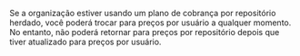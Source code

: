 Se a organização estiver usando um plano de cobrança por repositório herdado, você poderá trocar para preços por usuário a qualquer momento. No entanto, não poderá retornar para preços por repositório depois que tiver atualizado para preços por usuário.
